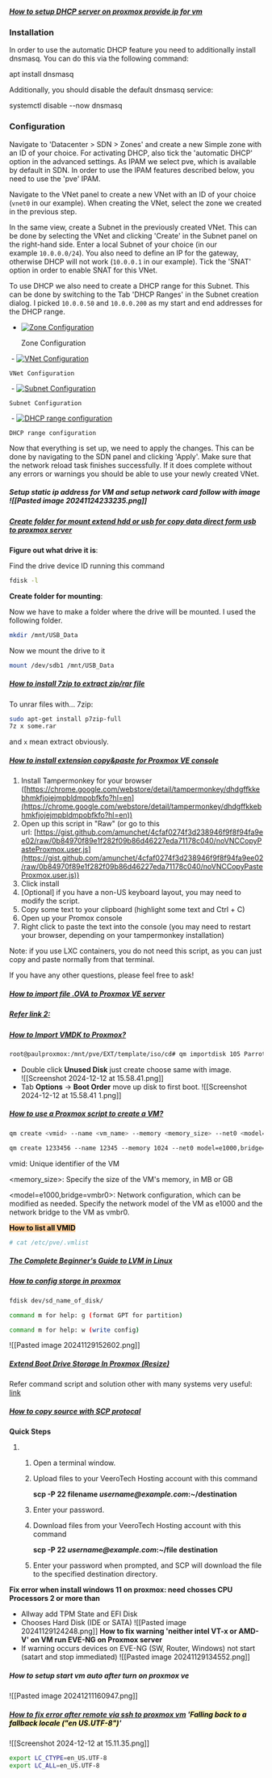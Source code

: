 ##### [How to setup DHCP server on proxmox provide ip for vm ](https://pve.proxmox.com/wiki/Setup_Simple_Zone_With_SNAT_and_DHCP)
### Installation

In order to use the automatic DHCP feature you need to additionally install dnsmasq. You can do this via the following command:

apt install dnsmasq

Additionally, you should disable the default dnsmasq service:

systemctl disable --now dnsmasq

### Configuration

Navigate to 'Datacenter > SDN > Zones' and create a new Simple zone with an ID of your choice. For activating DHCP, also tick the 'automatic DHCP' option in the advanced settings. As IPAM we select pve, which is available by default in SDN. In order to use the IPAM features described below, you need to use the 'pve' IPAM.

Navigate to the VNet panel to create a new VNet with an ID of your choice (`vnet0` in our example). When creating the VNet, select the zone we created in the previous step.

In the same view, create a Subnet in the previously created VNet. This can be done by selecting the VNet and clicking 'Create' in the Subnet panel on the right-hand side. Enter a local Subnet of your choice (in our example `10.0.0.0/24`). You also need to define an IP for the gateway, otherwise DHCP will not work (`10.0.0.1` in our example). Tick the 'SNAT' option in order to enable SNAT for this VNet.

To use DHCP we also need to create a DHCP range for this Subnet. This can be done by switching to the Tab 'DHCP Ranges' in the Subnet creation dialog. I picked `10.0.0.50` and `10.0.0.200` as my start and end addresses for the DHCP range.

- [![Zone Configuration](https://pve.proxmox.com/mediawiki/images/thumb/8/84/Simple_zone_dhcp.png/120px-Simple_zone_dhcp.png)](https://pve.proxmox.com/wiki/File:Simple_zone_dhcp.png "Zone Configuration")
    
    Zone Configuration
    
 - [![VNet Configuration](https://pve.proxmox.com/mediawiki/images/thumb/2/25/Vnet_configuration.png/120px-Vnet_configuration.png)](https://pve.proxmox.com/wiki/File:Vnet_configuration.png "VNet Configuration")
    
    VNet Configuration
    
 - [![Subnet Configuration](https://pve.proxmox.com/mediawiki/images/thumb/e/ee/Subnet_configuration.png/120px-Subnet_configuration.png)](https://pve.proxmox.com/wiki/File:Subnet_configuration.png "Subnet Configuration")
    
    Subnet Configuration
    
 - [![DHCP range configuration](https://pve.proxmox.com/mediawiki/images/thumb/0/02/Dhcp_range_configuration.png/120px-Dhcp_range_configuration.png)](https://pve.proxmox.com/wiki/File:Dhcp_range_configuration.png "DHCP range configuration")
    
    DHCP range configuration
    

Now that everything is set up, we need to apply the changes. This can be done by navigating to the SDN panel and clicking 'Apply'. Make sure that the network reload task finishes successfully. If it does complete without any errors or warnings you should be able to use your newly created VNet.

 ##### **Setup static ip address for VM and setup network card follow with image** ![[Pasted image 20241124233235.png]]

##### [Create folder for mount extend hdd or usb for copy data direct form usb to proxmox server](https://thehomelab.wiki/books/promox-ve/page/add-external-usb-storage-to-proxmox)

**Figure out what drive it is**:

Find the drive device ID running this command
```bash
fdisk -l
```
**Create folder for mounting**:

Now we have to make a folder where the drive will be mounted. I used the following folder.
```bash
mkdir /mnt/USB_Data
```
Now we mount the drive to it
```bash
mount /dev/sdb1 /mnt/USB_Data
```

##### [How to install 7zip to extract zip/rar file](https://askubuntu.com/questions/348173/how-to-install-7zip-to-extract-rar-files)
To unrar files with... 7zip: 
```bash
sudo apt-get install p7zip-full
7z x some.rar
```
and `x` mean extract obviously.

##### [How to install extension copy&paste for Proxmox VE console](https://gist.github.com/amunchet/4cfaf0274f3d238946f9f8f94fa9ee02)

1. Install Tampermonkey for your browser ([https://chrome.google.com/webstore/detail/tampermonkey/dhdgffkkebhmkfjojejmpbldmpobfkfo?hl=en](https://chrome.google.com/webstore/detail/tampermonkey/dhdgffkkebhmkfjojejmpbldmpobfkfo?hl=en))
2. Open up this script in "Raw" (or go to this url: [https://gist.github.com/amunchet/4cfaf0274f3d238946f9f8f94fa9ee02/raw/0b84970f89e1f282f09b86d46227eda71178c040/noVNCCopyPasteProxmox.user.js](https://gist.github.com/amunchet/4cfaf0274f3d238946f9f8f94fa9ee02/raw/0b84970f89e1f282f09b86d46227eda71178c040/noVNCCopyPasteProxmox.user.js))
3. Click install
4. [Optional] if you have a non-US keyboard layout, you may need to modify the script.
5. Copy some text to your clipboard (highlight some text and Ctrl + C)
6. Open up your Promox console
7. Right click to paste the text into the console (you may need to restart your browser, depending on your tampermonkey installation)

Note: if you use LXC containers, you do not need this script, as you can just copy and paste normally from that terminal.

If you have any other questions, please feel free to ask!

##### [How to import file .OVA to Proxmox VE server](https://www.vinchin.com/vm-backup/proxmox-import-ova-ovf.html)
##### [Refer link 2:](https://www.youtube.com/watch?v=EqGJYU96l0Q)

##### [ How to Import VMDK to Proxmox?](https://vinchin.com/vm-migration/import-vmdk-proxmox.html)

```bash
root@paulproxmox:/mnt/pve/EXT/template/iso/cd# qm importdisk 105 Parrot.qcow2 local-lvm
```
- Double click **Unused Disk** just create choose same with image.  
![[Screenshot 2024-12-12 at 15.58.41.png]]
- Tab **Options** -> **Boot Order** move up disk to first boot. 
![[Screenshot 2024-12-12 at 15.58.41 1.png]]
 
 ##### **[How to use a Proxmox script to create a VM?](https://www.vinchin.com/vm-tips/proxmox-create-vm.html)**
```bash
qm create <vmid> --name <vm_name> --memory <memory_size> --net0 <model=e1000,bridge=vmbr0> --cores <number_of_cores> --sockets <number_of_sockets> --cpu <cpu_type>
```

```bash
qm create 1233456 --name 12345 --memory 1024 --net0 model=e1000,bridge=vmbr0 --cores 2 --sockets 1 --cpu host
```

vmid: Unique identifier of the VM

<memory_size>: Specify the size of the VM's memory, in MB or GB

<model=e1000,bridge=vmbr0>: Network configuration, which can be modified as needed. Specify the network model of the VM as e1000 and the network bridge to the VM as vmbr0.

<mark style="background: #FFB86CA6;">**How to list all VMID**</mark>

```bash
# cat /etc/pve/.vmlist
```

##### **[The Complete Beginner's Guide to LVM in Linux](https://linuxhandbook.com/lvm-guide/#2-volume-groups)**

##### **[How to config storge in proxmox](https://www.youtube.com/watch?v=HqOGeqT-SCA)**

```bash
fdisk dev/sd_name_of_disk/

command m for help: g (format GPT for partition)

command m for help: w (write config)

```
![[Pasted image 20241129152602.png]]

##### **[Extend Boot Drive Storage In Proxmox (Resize)](https://www.youtube.com/watch?v=SsOLRiN4l9c)**
Refer command script and solution other with many systems very useful: [link](https://github.com/webmentordev/linux-bash-scripts-and-solutions/blob/master/Extend%20Proxmox%20Storage.txt)

##### **[How to copy source with SCP protocal](https://www.veerotech.net/kb/how-to-use-secure-copy-protocolscp-to-transfer-files-securely-on-linux-and-mac/)**
**Quick Steps**

1. 1. Open a terminal window.
    2. Upload files to your VeeroTech Hosting account with this command
        
        **scp -P 22 filename _username@example.com_:~/destination**
        
    3. Enter your password.
    4. Download files from your VeeroTech Hosting account with this command
        
        **scp -P 22 _username@example.com_:~/file destination**
        
    5. Enter your password when prompted, and SCP will download the file to the specified destination directory.

**Fix error when install windows 11 on proxmox: need chosses CPU Processors 2 or more than**
- Allway add TPM State and EFI Disk
- Chooses Hard Disk (IDE or SATA)
![[Pasted image 20241129124248.png]]
**How to fix warning 'neither intel VT-x or AMD-V' on VM run EVE-NG on Proxmox server**
- If warning occurs devices on EVE-NG (SW, Router, Windows) not start (satart and stop immediated)
![[Pasted image 20241129134552.png]]

##### **How to setup start vm auto after turn on proxmox ve**
![[Pasted image 20241211160947.png]]

##### **[How to fix error after remote via ssh to proxmox vm](https://forum.proxmox.com/threads/perl-warning-setting-locale-failed.94218/) '<mark style="background: #FFF3A3A6;">Falling back to a fallback locale ("en US.UTF-8")</mark>'**
![[Screenshot 2024-12-12 at 15.11.35.png]]
```bash
export LC_CTYPE=en_US.UTF-8
export LC_ALL=en_US.UTF-8
```